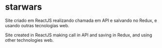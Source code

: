 # starwars
Site criado em ReactJS realizando chamada em API e salvando no Redux, e usando outras tecnologias web.

Site created in ReactJS making call in API and saving in Redux, and using other technologies web.
